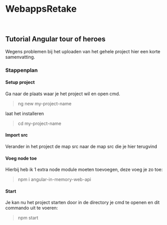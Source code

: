 # WebappsRetake
<br>

## Tutorial Angular tour of heroes
Wegens problemen bij het uploaden van het gehele project hier een korte samenvatting.

### Stappenplan

#### Setup project
Ga naar de plaats waar je het project wil en open cmd.

> ng new my-project-name

laat het installeren

> cd my-project-name

#### Import src
Verander in het project de map src naar de map src die je hier terugvind

#### Voeg node toe
Hierbij heb ik 1 extra node module moeten toevoegen, deze voeg je zo toe:
<br>
>npm i angular-in-memory-web-api

#### Start
Je kan nu het project starten door in de directory je cmd te openen en dit commando uit te voeren: 
<br>
>npm start

